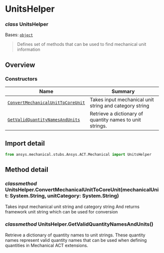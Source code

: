 <a id="unitshelper"></a>

# UnitsHelper

<a id="UnitsHelper"></a>

### *class* UnitsHelper

Bases: [`object`](https://docs.python.org/3/library/functions.html#object)

> Defines set of methods that can be used to find mechanical unit information

> <!-- !! processed by numpydoc !! -->

<a id="overview"></a>

## Overview

### Constructors

| Name | Summary |
|-------------------------------------------------------------------------------------|----------------------------------------------------------|
| [`ConvertMechanicalUnitToCoreUnit`](#UnitsHelper.ConvertMechanicalUnitToCoreUnit)   | Takes input mechanical unit string and category string   |
| [`GetValidQuantityNamesAndUnits`](#UnitsHelper.GetValidQuantityNamesAndUnits)       | Retrieve a dictionary of quantity names to unit strings. |

<a id="import-detail"></a>

## Import detail

```python
from ansys.mechanical.stubs.Ansys.ACT.Mechanical import UnitsHelper
```

<a id="method-detail"></a>

## Method detail

<a id="UnitsHelper.ConvertMechanicalUnitToCoreUnit"></a>

### *classmethod* UnitsHelper.ConvertMechanicalUnitToCoreUnit(mechanicalUnit: System.String, unitCategory: System.String)

Takes input mechanical unit string and category string
And returns framework unit string which can be used for conversion

<!-- !! processed by numpydoc !! -->

<a id="UnitsHelper.GetValidQuantityNamesAndUnits"></a>

### *classmethod* UnitsHelper.GetValidQuantityNamesAndUnits()

Retrieve a dictionary of quantity names to unit strings.
These quantity names represent valid quantity names that can be used when defining quantities in
Mechanical ACT extensions.

<!-- !! processed by numpydoc !! -->
